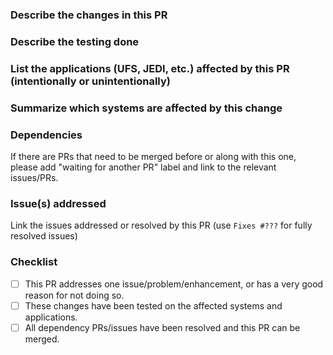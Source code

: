 ### Describe the changes in this PR

### Describe the testing done

### List the applications (UFS, JEDI, etc.) affected by this PR (intentionally or unintentionally)

### Summarize which systems are affected by this change

### Dependencies

If there are PRs that need to be merged before or along with this one, please add "waiting for another PR" label and link to the relevant issues/PRs.

### Issue(s) addressed

Link the issues addressed or resolved by this PR (use `Fixes #???` for fully resolved issues)

### Checklist
- [ ] This PR addresses one issue/problem/enhancement, or has a very good reason for not doing so.
- [ ] These changes have been tested on the affected systems and applications.
- [ ] All dependency PRs/issues have been resolved and this PR can be merged.
